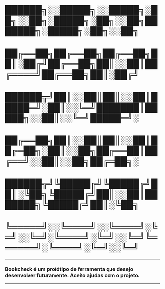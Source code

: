 # ██████╗░░█████╗░░█████╗░██╗░░██╗░█████╗░██╗░░██╗███████╗░█████╗░██╗░░██╗
# ██╔══██╗██╔══██╗██╔══██╗██║░██╔╝██╔══██╗██║░░██║██╔════╝██╔══██╗██║░██╔╝
# ██████╦╝██║░░██║██║░░██║█████═╝░██║░░╚═╝███████║█████╗░░██║░░╚═╝█████═╝░
# ██╔══██╗██║░░██║██║░░██║██╔═██╗░██║░░██╗██╔══██║██╔══╝░░██║░░██╗██╔═██╗░
# ██████╦╝╚█████╔╝╚█████╔╝██║░╚██╗╚█████╔╝██║░░██║███████╗╚█████╔╝██║░╚██╗
# ╚═════╝░░╚════╝░░╚════╝░╚═╝░░╚═╝░╚════╝░╚═╝░░╚═╝╚══════╝░╚════╝░╚═╝░░╚═╝
___
### Bookcheck é um protótipo de ferramenta que desejo desenvolver futuramente. Aceito ajudas com o projeto.
___
